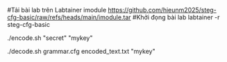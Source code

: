 #Tải bài lab trên Labtainer
imodule https://github.com/hieunm2025/steg-cfg-basic/raw/refs/heads/main/imodule.tar
#Khởi đọng bài lab
labtainer -r steg-cfg-basic

./encode.sh "secret" "mykey"

./decode.sh grammar.cfg encoded_text.txt "mykey"
